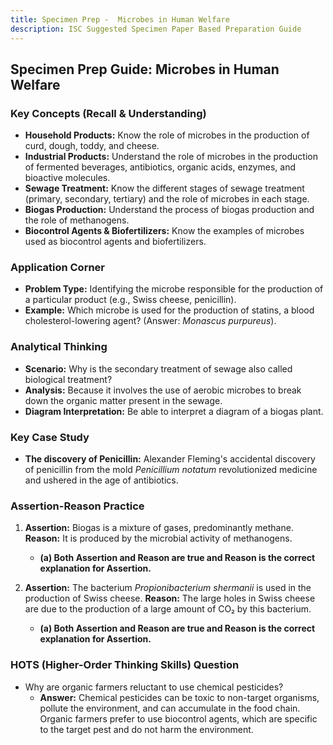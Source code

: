 ```yaml
---
title: Specimen Prep -  Microbes in Human Welfare
description: ISC Suggested Specimen Paper Based Preparation Guide
---
```


## Specimen Prep Guide: Microbes in Human Welfare

### Key Concepts (Recall & Understanding)

*   **Household Products:** Know the role of microbes in the production of curd, dough, toddy, and cheese.
*   **Industrial Products:** Understand the role of microbes in the production of fermented beverages, antibiotics, organic acids, enzymes, and bioactive molecules.
*   **Sewage Treatment:** Know the different stages of sewage treatment (primary, secondary, tertiary) and the role of microbes in each stage.
*   **Biogas Production:** Understand the process of biogas production and the role of methanogens.
*   **Biocontrol Agents & Biofertilizers:** Know the examples of microbes used as biocontrol agents and biofertilizers.

### Application Corner

*   **Problem Type:** Identifying the microbe responsible for the production of a particular product (e.g., Swiss cheese, penicillin).
*   **Example:** Which microbe is used for the production of statins, a blood cholesterol-lowering agent? (Answer: *Monascus purpureus*).

### Analytical Thinking

*   **Scenario:** Why is the secondary treatment of sewage also called biological treatment?
*   **Analysis:** Because it involves the use of aerobic microbes to break down the organic matter present in the sewage.
*   **Diagram Interpretation:** Be able to interpret a diagram of a biogas plant.

### Key Case Study

*   **The discovery of Penicillin:** Alexander Fleming's accidental discovery of penicillin from the mold *Penicillium notatum* revolutionized medicine and ushered in the age of antibiotics.

### Assertion-Reason Practice

1.  **Assertion:** Biogas is a mixture of gases, predominantly methane.
    **Reason:** It is produced by the microbial activity of methanogens.
    *   **(a) Both Assertion and Reason are true and Reason is the correct explanation for Assertion.**

2.  **Assertion:** The bacterium *Propionibacterium shermanii* is used in the production of Swiss cheese.
    **Reason:** The large holes in Swiss cheese are due to the production of a large amount of CO₂ by this bacterium.
    *   **(a) Both Assertion and Reason are true and Reason is the correct explanation for Assertion.**

### HOTS (Higher-Order Thinking Skills) Question

*   Why are organic farmers reluctant to use chemical pesticides?
    *   **Answer:** Chemical pesticides can be toxic to non-target organisms, pollute the environment, and can accumulate in the food chain. Organic farmers prefer to use biocontrol agents, which are specific to the target pest and do not harm the environment.
